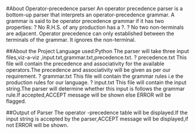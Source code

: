 #About Operator-precedence parser
An operator precedence parser is a bottom-up parser that interprets an operator-precedence grammar.
A grammar is said to be operator precedence grammar if it has two properties:
? No R.H.S. of any production has a ?.
? No two non-terminals are adjacent.
Operator precedence can only established between the terminals of the grammar. It ignores the
non-terminal.

##About the Project
Language used:Python
The parser will take three input files,viz-a-viz ,input.txt,grammar.txt,precedence.txt.
? precedence.txt
This file will contain the precedence and associativity for the available operators.The precedence
and associativity will be given as per our requirement.
? grammar.txt
This file will contain the grammar rules i.e the production rules for our language.
? input.txt
This file will contain the input string.The parser will determine whether this input is follows the
grammar rule.If accepted,ACCEPT message will be shown else ERROR will be flagged.

##Output of Parser
The operator -precedence table will be displayed.If the input string is accepted by the parser,ACCEPT
message will be displayed,if not ERROR will be shown.